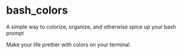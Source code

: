 # bash_colors
A simple way to colorize, organize, and otherwise spice up your bash prompt

Make your life prettier with colors on your terminal.